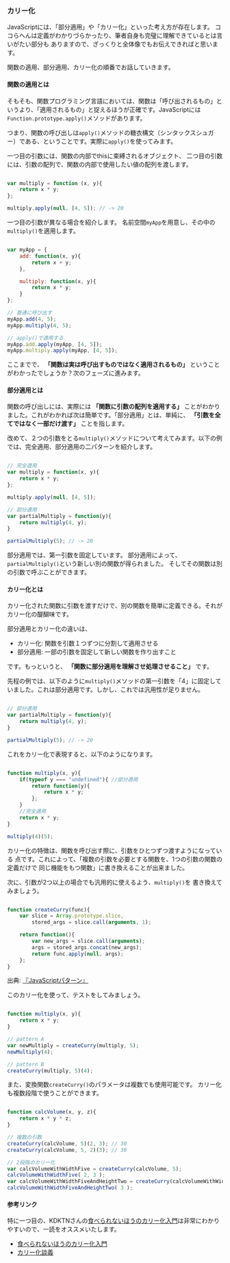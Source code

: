 
### カリー化

JavaScriptには、「部分適用」や「カリー化」といった考え方が存在します。
ココらへんは定義がわかりづらかったり、筆者自身も完璧に理解できているとは言いがたい部分も
ありますので、ざっくりと全体像でもお伝えできればと思います。

関数の適用、部分適用、カリー化の順番でお話していきます。

#### 関数の適用とは

そもそも、関数プログラミング言語においては、関数は「呼び出されるもの」というより、「適用されるもの」と捉えるほうが正確です。JavaScriptには`Function.prototype.apply()`メソッドがあります。

つまり、関数の呼び出しは`apply()`メソッドの糖衣構文（シンタックスシュガー）である、ということです。実際に`apply()`を使ってみます。

一つ目の引数には、関数の内部でthisに束縛されるオブジェクト、
二つ目の引数には、引数の配列で、関数の内部で使用したい値の配列を渡します。

```js

var multiply = function (x, y){
	return x * y;
};

multiply.apply(null, [4, 5]); // -> 20


```

一つ目の引数が異なる場合を紹介します。
名前空間`myApp`を用意し、その中の`multiply()`を適用します。

```js

var myApp = {
	add: function(x, y){
		return x + y;
	},

	multiply: function(x, y){
		return x * y;
	}
};

// 普通に呼び出す
myApp.add(4, 5);
myApp.multiply(4, 5);

// apply()で適用する
myApp.add.apply(myApp, [4, 5]);
myApp.multiply.apply(myApp, [4, 5]);

```

ここまでで、 **「関数は実は呼び出すものではなく適用されるもの」** ということがわかったでしょうか？次のフェーズに進みます。

#### 部分適用とは

関数の呼び出しには、実際には **「関数に引数の配列を適用する」** ことがわかりました。これがわかれば次は簡単です。「部分適用」とは、単純に、 **「引数を全てではなく一部だけ渡す」** ことを指します。

改めて、２つの引数をとる`multiply()`メソッドについて考えてみます。以下の例では、完全適用、部分適用の二パターンを紹介します。

```js

// 完全適用
var multiply = function(x, y){
	return x * y;
};

multiply.apply(null, [4, 5]);

// 部分適用
var partialMultiply = function(y){
	return multiply(4, y);
}

partialMultiply(5); // -> 20

```

部分適用では、第一引数を固定しています。
部分適用によって、`partialMultiply()`という新しい別の関数が得られました。
そしてその関数は別の引数で呼ぶことができます。

#### カリー化とは

カリー化された関数に引数を渡すだけで、別の関数を簡単に定義できる。それがカリー化の醍醐味です。

部分適用とカリー化の違いは、
- カリー化: 関数を引数１つずつに分割して適用させる
- 部分適用: 一部の引数を固定して新しい関数を作り出すこと

です。もっというと、
**「関数に部分適用を理解させ処理させること」** です。

先程の例では、以下のように`multiply()`メソッドの第一引数を「4」に固定していました。これは部分適用です。しかし、これでは汎用性が足りません。

```js

// 部分適用
var partialMultiply = function(y){
	return multiply(4, y);
}

partialMultiply(5); // -> 20

```

これをカリー化で表現すると、以下のようになります。

```js

function multiply(x, y){
	if(typeof y === "undefined"){ //部分適用
		return function(y){
			return x * y;
		};
	}
	//完全適用
	return x * y;
}

multiply(4)(5);

```

カリー化の特徴は、関数を呼び出す際に、引数をひとつずつ渡すようになっている
点です。これによって、「複数の引数を必要とする関数を、1つの引数の関数の定義だけで
同じ機能をもつ関数」に書き換えることが出来ました。

次に、引数が2つ以上の場合でも汎用的に使えるよう、`multiply()`を
書き換えてみましょう。

```js

function createCurry(func){
	var slice = Array.prototype.slice,
		stored_args = slice.call(arguments, 1);

	return function(){
		var new_args = slice.call(arguments);
		args = stored_args.concat(new_args);
		return func.apply(null, args);
	};
}

```

出典: <a href="http://www.amazon.co.jp/gp/product/4873114888/ref=as_li_ss_tl?ie=UTF8&camp=247&creative=7399&creativeASIN=4873114888&linkCode=as2&tag=kenjuw-22">『JavaScriptパターン』</a><img src="http://ir-jp.amazon-adsystem.com/e/ir?t=kenjuw-22&l=as2&o=9&a=4873114888" width="1" height="1" border="0" alt="" style="border:none !important; margin:0px !important;" />


このカリー化を使って、テストをしてみましょう。

```js

function multiply(x, y){
	return x * y;
}

// pattern A
var newMultiply = createCurry(multiply, 5);
newMultiply(4);

// pattern B
createCurry(multiply, 5)(4);

```

また、変換関数`createCurry()`のパラメータは複数でも使用可能です。
カリー化も複数段階で使うことができます。

```js

function calcVolume(x, y, z){
	return x * y * z;
}

// 複数の引数
createCurry(calcVolume, 5)(2, 3); // 30
createCurry(calcVolume, 5, 2)(3); // 30

// 2段階のカリー化
var calcVolumeWithWidthFive = createCurry(calcVolume, 5);
calcVolumeWithWidthFive( 2, 3 );
var calcVolumeWithWidthFiveAndHeightTwo = createCurry(calcVolumeWithWidthFive, 2);
calcVolumeWithWidthFiveAndHeightTwo( 3 );

```

#### 参考リンク

特に一つ目の、KDKTNさんの[食べられないほうのカリー化入門](http://qiita.com/KDKTN/items/6a27c0e8efa66b1f7799)は非常にわかりやすいので、一読をオススメいたします。

- [食べられないほうのカリー化入門](http://qiita.com/KDKTN/items/6a27c0e8efa66b1f7799)
- [カリー化談義](http://d.hatena.ne.jp/kazu-yamamoto/20110906/1315279311)
